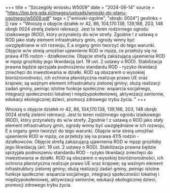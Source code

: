 +++
title = "Szczegóły wniosku W5009"
date = "2024-06-14"
source = "https://bip.brg.gda.pl/images/uploads/wnioski-do-planu-ogolnego/w5009.pdf"
tags = ["wnioski-ogolne", "obręb: 0024"]
geolinks = []
raw = "Wnoszę o objęcie działek nr 42, 86, 104,170.138, 139,188, 203, 148 obręb 0024 strefą zielenii  rekreacji. Jest to teren rodzinnego ogrodu iziaikowego (ROD), który przynależy do w/w strefy. Zgodnie ! z ustawą o ROD jako stały element infrastruktury gmin, ogrody winny być uwzględniane w ich rozwoju, E a organy gmin tworzyć do tego warunki. Objęcie w/w streią umożliwi ujawnienie ROD w mpzp, ce przełoży się na prawa 4115 rodzin - działkowców. Objęcie strefą zakazującą ujawnienia ROD w mpzp groziłoby jego likwidacją (art. 19 ust. 2 ustawy o ROD). Stabilizacja prawna będzie sprzyjała podnoszeniu standardu ROD - ryzyko likwidacji zniechęci do inwestowania w działki. ROD są obszarem o wysokiej bioróżnorodności, ich ochrona płanistyczna realizuje prawo UE oraz krajowe; są ważnym element infrastruktury zielonej gminy; służą realizacji zadań gminy, peiniąc istotne funkcje społeczne: wsparcia socjalnego, integracji społeczności lokalnej i międzypokołeniowej, aktywizacji seniorów, edukacji ekologicznej dzieci, promocji zdrowego trybu życia. "
+++

Wnoszę o objęcie działek nr 42, 86, 104,170.138, 139,188, 203, 148 obręb 0024 strefą zielenii
 rekreacji. Jest to teren rodzinnego ogrodu iziaikowego (ROD), który przynależy do w/w strefy. Zgodnie
! z ustawą o ROD jako stały element infrastruktury gmin, ogrody winny być uwzględniane w ich rozwoju, E
a organy gmin tworzyć do tego warunki. Objęcie w/w streią umożliwi ujawnienie ROD w mpzp, ce
przełoży się na prawa 4115 rodzin - działkowców. Objęcie strefą zakazującą ujawnienia ROD w mpzp
groziłoby jego likwidacją (art. 19 ust. 2 ustawy o ROD). Stabilizacja prawna będzie sprzyjała podnoszeniu
standardu ROD - ryzyko likwidacji zniechęci do inwestowania w działki. ROD są obszarem o wysokiej
bioróżnorodności, ich ochrona płanistyczna realizuje prawo UE oraz krajowe; są ważnym element
infrastruktury zielonej gminy; służą realizacji zadań gminy, peiniąc istotne funkcje społeczne: wsparcia
socjalnego, integracji społeczności lokalnej i międzypokołeniowej, aktywizacji seniorów, edukacji
ekologicznej dzieci, promocji zdrowego trybu życia.



